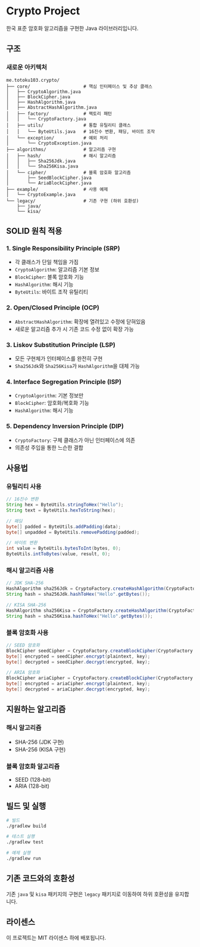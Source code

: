 # Crypto Project

한국 표준 암호화 알고리즘을 구현한 Java 라이브러리입니다.

## 구조

### 새로운 아키텍처

```
me.totoku103.crypto/
├── core/                    # 핵심 인터페이스 및 추상 클래스
│   ├── CryptoAlgorithm.java
│   ├── BlockCipher.java
│   ├── HashAlgorithm.java
│   ├── AbstractHashAlgorithm.java
│   ├── factory/             # 팩토리 패턴
│   │   └── CryptoFactory.java
│   ├── utils/               # 통합 유틸리티 클래스
│   │   └── ByteUtils.java   # 16진수 변환, 패딩, 바이트 조작
│   └── exception/           # 예외 처리
│       └── CryptoException.java
├── algorithms/              # 알고리즘 구현
│   ├── hash/                # 해시 알고리즘
│   │   ├── Sha256Jdk.java
│   │   └── Sha256Kisa.java
│   └── cipher/              # 블록 암호화 알고리즘
│       ├── SeedBlockCipher.java
│       └── AriaBlockCipher.java
├── example/                 # 사용 예제
│   └── CryptoExample.java
└── legacy/                  # 기존 구현 (하위 호환성)
    ├── java/
    └── kisa/
```

## SOLID 원칙 적용

### 1. Single Responsibility Principle (SRP)
- 각 클래스가 단일 책임을 가짐
- `CryptoAlgorithm`: 알고리즘 기본 정보
- `BlockCipher`: 블록 암호화 기능
- `HashAlgorithm`: 해시 기능
- `ByteUtils`: 바이트 조작 유틸리티

### 2. Open/Closed Principle (OCP)
- `AbstractHashAlgorithm`: 확장에 열려있고 수정에 닫혀있음
- 새로운 알고리즘 추가 시 기존 코드 수정 없이 확장 가능

### 3. Liskov Substitution Principle (LSP)
- 모든 구현체가 인터페이스를 완전히 구현
- `Sha256Jdk`와 `Sha256Kisa`가 `HashAlgorithm`을 대체 가능

### 4. Interface Segregation Principle (ISP)
- `CryptoAlgorithm`: 기본 정보만
- `BlockCipher`: 암호화/복호화 기능
- `HashAlgorithm`: 해시 기능

### 5. Dependency Inversion Principle (DIP)
- `CryptoFactory`: 구체 클래스가 아닌 인터페이스에 의존
- 의존성 주입을 통한 느슨한 결합

## 사용법

### 유틸리티 사용

```java
// 16진수 변환
String hex = ByteUtils.stringToHex("Hello");
String text = ByteUtils.hexToString(hex);

// 패딩
byte[] padded = ByteUtils.addPadding(data);
byte[] unpadded = ByteUtils.removePadding(padded);

// 바이트 변환
int value = ByteUtils.bytesToInt(bytes, 0);
ByteUtils.intToBytes(value, result, 0);
```

### 해시 알고리즘 사용

```java
// JDK SHA-256
HashAlgorithm sha256Jdk = CryptoFactory.createHashAlgorithm(CryptoFactory.HashType.SHA256_JDK);
String hash = sha256Jdk.hashToHex("Hello".getBytes());

// KISA SHA-256
HashAlgorithm sha256Kisa = CryptoFactory.createHashAlgorithm(CryptoFactory.HashType.SHA256_KISA);
String hash = sha256Kisa.hashToHex("Hello".getBytes());
```

### 블록 암호화 사용

```java
// SEED 암호화
BlockCipher seedCipher = CryptoFactory.createBlockCipher(CryptoFactory.CipherType.SEED);
byte[] encrypted = seedCipher.encrypt(plaintext, key);
byte[] decrypted = seedCipher.decrypt(encrypted, key);

// ARIA 암호화
BlockCipher ariaCipher = CryptoFactory.createBlockCipher(CryptoFactory.CipherType.ARIA);
byte[] encrypted = ariaCipher.encrypt(plaintext, key);
byte[] decrypted = ariaCipher.decrypt(encrypted, key);
```

## 지원하는 알고리즘

### 해시 알고리즘
- SHA-256 (JDK 구현)
- SHA-256 (KISA 구현)

### 블록 암호화 알고리즘
- SEED (128-bit)
- ARIA (128-bit)

## 빌드 및 실행

```bash
# 빌드
./gradlew build

# 테스트 실행
./gradlew test

# 예제 실행
./gradlew run
```

## 기존 코드와의 호환성

기존 `java` 및 `kisa` 패키지의 구현은 `legacy` 패키지로 이동하여 하위 호환성을 유지합니다.

## 라이센스

이 프로젝트는 MIT 라이센스 하에 배포됩니다.
